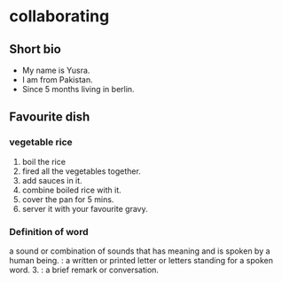 # collaborating

## Short bio

- My name is Yusra.
- I am from Pakistan.
- Since 5 months living in berlin.

## Favourite dish

### vegetable rice

1. boil the rice
2. fired all the vegetables together.
3. add sauces in it.
4. combine boiled rice with it.
5. cover the pan for 5 mins.
6. server it with your favourite gravy.

### Definition of word 

a sound or combination of sounds that has meaning and is spoken by a human being. : a written or printed letter or letters standing for a spoken word. 3. : a brief remark or conversation.
